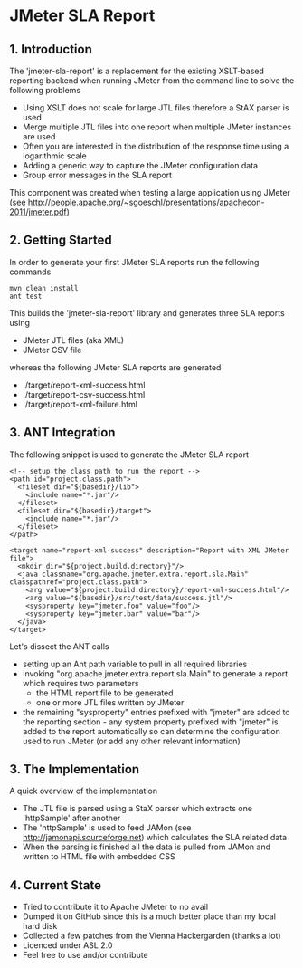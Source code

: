 # JMeter SLA Report

## 1. Introduction 

The 'jmeter-sla-report' is a replacement for the existing XSLT-based reporting backend when running JMeter from the command line to solve the following problems

* Using XSLT does not scale for large JTL files therefore a StAX parser is used
* Merge multiple JTL files into one report when multiple JMeter instances are used
* Often you are interested in the distribution of the response time using a logarithmic scale
* Adding a generic way to capture the JMeter configuration data
* Group error messages in the SLA report

This component was created when testing a large application using JMeter (see http://people.apache.org/~sgoeschl/presentations/apachecon-2011/jmeter.pdf)

## 2. Getting Started

In order to generate your first JMeter SLA reports run the following commands

```
mvn clean install
ant test
```

This builds the 'jmeter-sla-report' library and generates three SLA reports using

* JMeter JTL files (aka XML)
* JMeter CSV file

whereas the following JMeter SLA reports are generated

* ./target/report-xml-success.html
* ./target/report-csv-success.html
* ./target/report-xml-failure.html

## 3. ANT Integration

The following snippet is used to generate the JMeter SLA report

```
<!-- setup the class path to run the report -->
<path id="project.class.path">
  <fileset dir="${basedir}/lib">
    <include name="*.jar"/>
  </fileset>    
  <fileset dir="${basedir}/target">
    <include name="*.jar"/>
  </fileset>        
</path>       

<target name="report-xml-success" description="Report with XML JMeter file">
  <mkdir dir="${project.build.directory}"/>
  <java classname="org.apache.jmeter.extra.report.sla.Main" classpathref="project.class.path">
    <arg value="${project.build.directory}/report-xml-success.html"/>        
    <arg value="${basedir}/src/test/data/success.jtl"/>
    <sysproperty key="jmeter.foo" value="foo"/>
    <sysproperty key="jmeter.bar" value="bar"/>
  </java>        
</target>  
```

Let's dissect the ANT calls

* setting up an Ant path variable to pull in all required libraries
* invoking "org.apache.jmeter.extra.report.sla.Main" to generate a report which requires two parameters
   * the HTML report file to be generated
   * one or more JTL files written by JMeter
* the remaining "sysproperty" entries prefixed with "jmeter" are added to the reporting section - any system property prefixed with "jmeter" is added to the report automatically so can determine the configuration used to run JMeter (or add any other relevant information)

## 3. The Implementation

A quick overview of the implementation

* The JTL file is parsed using a StaX parser which extracts one 'httpSample' after another
* The 'httpSample' is used to feed JAMon (see http://jamonapi.sourceforge.net) which calculates the SLA related data
* When the parsing is finished all the data is pulled from JAMon and written to HTML file with embedded CSS

## 4. Current State

* Tried to contribute it to Apache JMeter to no avail
* Dumped it on GitHub since this is a much better place than my local hard disk
* Collected a few patches from the Vienna Hackergarden (thanks a lot)
* Licenced under ASL 2.0
* Feel free to use and/or contribute



